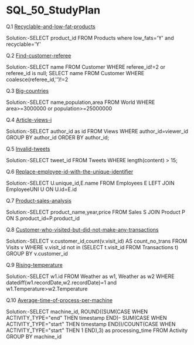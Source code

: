 # SQL_50_StudyPlan

Q.1 [Recyclable-and-low-fat-products](https://leetcode.com/problems/recyclable-and-low-fat-products/?envType=study-plan-v2&id=top-sql-50)

Solution:-SELECT product_id FROM Products where low_fats='Y' and recyclable='Y'

Q.2 [Find-customer-referee](https://leetcode.com/problems/find-customer-referee/?envType=study-plan-v2&id=top-sql-50)

Solution:-SELECT name FROM Customer WHERE referee_id!=2 or referee_id is null;
SELECT name FROM Customer WHERE coalesce(referee_id,'')!=2

Q.3 [Big-countries](https://leetcode.com/problems/big-countries/?envType=study-plan-v2&id=top-sql-50)

Solution:-SELECT name,population,area FROM World WHERE area>=3000000 or population>=25000000

Q.4 [Article-views-i](https://leetcode.com/problems/article-views-i/?envType=study-plan-v2&id=top-sql-50)

Solution:-SELECT author_id as id FROM Views
WHERE author_id=viewer_id
GROUP BY author_id
ORDER BY author_id;

Q.5 [Invalid-tweets](https://leetcode.com/problems/invalid-tweets/?envType=study-plan-v2&id=top-sql-50)

Solution:-SELECT tweet_id FROM Tweets 
WHERE length(content) > 15;

Q.6 [Replace-employee-id-with-the-unique-identifier](https://leetcode.com/problems/replace-employee-id-with-the-unique-identifier/?envType=study-plan-v2&id=top-sql-50)

Solution:-SELECT U.unique_id,E.name FROM Employees E LEFT JOIN EmployeeUNI U
ON U.id=E.id

Q.7 [Product-sales-analysis](https://leetcode.com/problems/product-sales-analysis-i/?envType=study-plan-v2&id=top-sql-50)

Solution:-SELECT product_name,year,price FROM Sales S JOIN Product P
ON S.product_id=P.product_id

Q.8 [Customer-who-visited-but-did-not-make-any-transactions](https://leetcode.com/problems/customer-who-visited-but-did-not-make-any-transactions/?envType=study-plan-v2&id=top-sql-50)

Solution:-SELECT v.customer_id,count(v.visit_id) AS count_no_trans
FROM Visits v WHERE v.visit_id not in (SELECT t.visit_id FROM Transactions t) 
GROUP BY v.customer_id

Q.9 [Rising-temperature](https://leetcode.com/problems/rising-temperature/?envType=study-plan-v2&id=top-sql-50)

Solution:-SELECT w1.id 
FROM Weather as w1, Weather as w2
WHERE datediff(w1.recordDate,w2.recordDate)=1 and w1.Temperature>w2.Temperature

Q.10 [Average-time-of-process-per-machine](https://leetcode.com/problems/average-time-of-process-per-machine/?envType=study-plan-v2&id=top-sql-50)

Solution:-SELECT machine_id,
ROUND((SUM(CASE WHEN ACTIVITY_TYPE="end" THEN timestamp END)-
SUM(CASE WHEN ACTIVITY_TYPE="start" THEN timestamp END))/COUNT(CASE WHEN ACTIVITY_TYPE="start" THEN 1 END),3) as processing_time
FROM Activity
GROUP BY machine_id  
